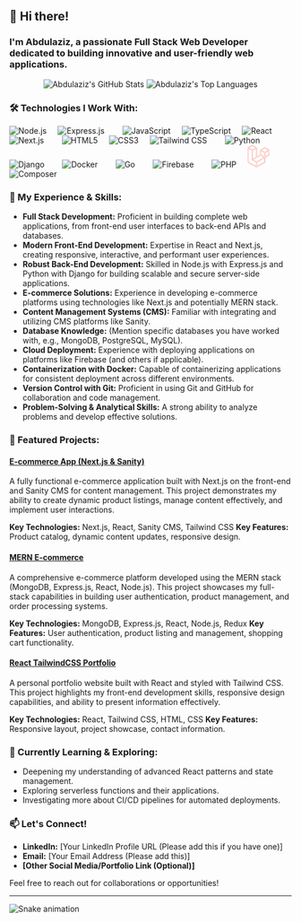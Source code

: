## 👋 Hi there!

### I'm Abdulaziz, a passionate Full Stack Web Developer dedicated to building innovative and user-friendly web applications.

<div align="center">
    <img src="https://github-readme-stats.vercel.app/api?username=abdulaziz-alhashedi&hide_title=false&hide_rank=false&show_icons=true&include_all_commits=true&count_private=true&disable_animations=false&theme=dracula&locale=en&hide_border=false" height="150" alt="Abdulaziz's GitHub Stats" />
    <img src="https://github-readme-stats.vercel.app/api/top-langs/?username=abdulaziz-alhashedi&locale=en&hide_title=false&layout=compact&card_width=320&langs_count=5&theme=dracula&hide_border=false" height="150" alt="Abdulaziz's Top Languages" />
</div>

### 🛠️ Technologies I Work With:

<div align="left">
    <img src="https://cdn.jsdelivr.net/gh/devicons/devicon/icons/nodejs/nodejs-original.svg" height="40" alt="Node.js" />
    <img width="12" />
    <img src="https://cdn.jsdelivr.net/gh/devicons/devicon/icons/express/express-original.svg" height="40" alt="Express.js" />
    <img width="24" />
    <img src="https://cdn.jsdelivr.net/gh/devicons/devicon/icons/javascript/javascript-original.svg" height="30" alt="JavaScript" />
    <img width="12" />
    <img src="https://cdn.jsdelivr.net/gh/devicons/devicon/icons/typescript/typescript-original.svg" height="30" alt="TypeScript" />
    <img width="12" />
    <img src="https://cdn.jsdelivr.net/gh/devicons/devicon/icons/react/react-original.svg" height="30" alt="React" />
    <img width="12" />
    <img src="https://skillicons.dev/icons?i=nextjs" height="40" alt="Next.js" />
    <img width="24" />
    <img src="https://cdn.jsdelivr.net/gh/devicons/devicon/icons/html5/html5-original.svg" height="30" alt="HTML5" />
    <img width="12" />
    <img src="https://cdn.jsdelivr.net/gh/devicons/devicon/icons/css3/css3-original.svg" height="30" alt="CSS3" />
    <img width="12" />
    <img src="https://cdn.simpleicons.org/tailwindcss/06B6D4" height="40" alt="Tailwind CSS" />
    <img width="24" />
    <img src="https://cdn.jsdelivr.net/gh/devicons/devicon/icons/python/python-original.svg" height="30" alt="Python" />
    <img width="12" />
    <img src="https://cdn.simpleicons.org/django/092E20" height="40" alt="Django" />
    <img width="24" />
    <img src="https://cdn.simpleicons.org/docker/2496ED" height="40" alt="Docker" />
    <img width="24" />
    <img src="https://cdn.jsdelivr.net/gh/devicons/devicon/icons/go/go-original-wordmark.svg" height="40" alt="Go" />
    <img width="24" />
    <img src="https://cdn.jsdelivr.net/gh/devicons/devicon/icons/firebase/firebase-plain-wordmark.svg" height="40" alt="Firebase" />
    <img width="24" />
    <img src="https://cdn.jsdelivr.net/gh/devicons/devicon/icons/php/php-original.svg" height="40" alt="PHP" />
    <img width="12" />
    <img src="https://github.com/devicons/devicon/blob/v2.16.0/icons/laravel/laravel-line.svg" height="40" alt="Laravel" />
    <img width="12" />
    <img src="https://cdn.jsdelivr.net/gh/devicons/devicon/icons/composer/composer-original.svg" height="40" alt="Composer" />
</div>

### 💼 My Experience & Skills:

* **Full Stack Development:** Proficient in building complete web applications, from front-end user interfaces to back-end APIs and databases.
* **Modern Front-End Development:** Expertise in React and Next.js, creating responsive, interactive, and performant user experiences.
* **Robust Back-End Development:** Skilled in Node.js with Express.js and Python with Django for building scalable and secure server-side applications.
* **E-commerce Solutions:** Experience in developing e-commerce platforms using technologies like Next.js and potentially MERN stack.
* **Content Management Systems (CMS):** Familiar with integrating and utilizing CMS platforms like Sanity.
* **Database Knowledge:** (Mention specific databases you have worked with, e.g., MongoDB, PostgreSQL, MySQL).
* **Cloud Deployment:** Experience with deploying applications on platforms like Firebase (and others if applicable).
* **Containerization with Docker:** Capable of containerizing applications for consistent deployment across different environments.
* **Version Control with Git:** Proficient in using Git and GitHub for collaboration and code management.
* **Problem-Solving & Analytical Skills:** A strong ability to analyze problems and develop effective solutions.

### 🚀 Featured Projects:

#### [E-commerce App (Next.js & Sanity)](https://github.com/abdulaziz-alhashedi/e-commerce-app-nextjs-sanity)

A fully functional e-commerce application built with Next.js on the front-end and Sanity CMS for content management. This project demonstrates my ability to create dynamic product listings, manage content effectively, and implement user interactions.

**Key Technologies:** Next.js, React, Sanity CMS, Tailwind CSS
**Key Features:** Product catalog, dynamic content updates, responsive design.

#### [MERN E-commerce](https://github.com/abdulaziz-alhashedi/mern-e-commerce)

A comprehensive e-commerce platform developed using the MERN stack (MongoDB, Express.js, React, Node.js). This project showcases my full-stack capabilities in building user authentication, product management, and order processing systems.

**Key Technologies:** MongoDB, Express.js, React, Node.js, Redux
**Key Features:** User authentication, product listing and management, shopping cart functionality.

#### [React TailwindCSS Portfolio](https://github.com/abdulaziz-alhashedi/react-tailwindcss-portfolio)

A personal portfolio website built with React and styled with Tailwind CSS. This project highlights my front-end development skills, responsive design capabilities, and ability to present information effectively.

**Key Technologies:** React, Tailwind CSS, HTML, CSS
**Key Features:** Responsive layout, project showcase, contact information.

### 🌱 Currently Learning & Exploring:

* Deepening my understanding of advanced React patterns and state management.
* Exploring serverless functions and their applications.
* Investigating more about CI/CD pipelines for automated deployments.

### 📫 Let's Connect!

* **LinkedIn:** [Your LinkedIn Profile URL (Please add this if you have one)]
* **Email:** [Your Email Address (Please add this)]
* **[Other Social Media/Portfolio Link (Optional)]**

Feel free to reach out for collaborations or opportunities!

---

<img src="https://profile-readme-generator.com/assets/snake.svg" alt="Snake animation" />
